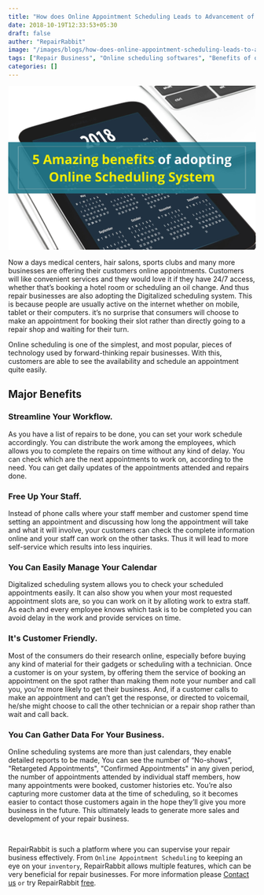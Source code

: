 ```yaml
---
title: "How does Online Appointment Scheduling Leads to Advancement of a Repair Business?"
date: 2018-10-19T12:33:53+05:30
draft: false
auther: "RepairRabbit"
image: "/images/blogs/how-does-online-appointment-scheduling-leads-to-advancement-of-a-repair-business.jpg"
tags: ["Repair Business", "Online scheduling softwares", "Benefits of online scheduling", "Adoption of online appointment system"]
categories: []
---
```


<img src="/images/blogs/how-does-online-appointment-scheduling-leads-to-advancement-of-a-repair-business.jpg" alt="How does Online Appointment Scheduling Leads to Advancement of a Repair Business?" />

Now a days medical centers, hair salons, sports clubs and many more businesses are offering their customers online appointments. Customers will like convenient services and they would love it if they have 24/7 access, whether that’s booking a hotel room or scheduling an oil change. And thus repair businesses are also adopting the Digitalized scheduling system. This is because people are usually active on the internet whether on mobile, tablet or their computers. it’s no surprise that consumers will choose to make an appointment for booking their slot rather than directly going to a repair shop and waiting for their turn. 

Online scheduling is one of the simplest, and most popular, pieces of technology used by forward-thinking repair businesses. With this, customers are able to see the availability and schedule an appointment quite easily.

## Major Benefits

### Streamline Your Workflow.

As you have a list of repairs to be done, you can set your work schedule accordingly. You can distribute the work among the employees, which allows you to complete the repairs on time without any kind of delay. You can check which are the next appointments to work on, according to the need. You can get daily updates of the appointments attended and repairs done.

### Free Up Your Staff.

Instead of phone calls where your staff member and customer spend time setting an appointment and discussing how long the appointment will take and what it will involve, your customers can check the complete information online and your staff can work on the other tasks. Thus it will lead to more self-service which results into less inquiries.

### You Can Easily Manage Your Calendar

Digitalized scheduling system allows you to check your scheduled appointments easily. It can also show you when your most requested appointment slots are, so you can work on it by alloting work to extra staff. As each and every employee knows which task is to be completed you can avoid delay in the work and provide services on time.

### It's Customer Friendly.

Most of the consumers do their research online, especially before buying any kind of material for their gadgets or scheduling with a technician. Once a customer is on your system, by offering them the service of booking an appointment on the spot rather than making them note your number and call you, you're more likely to get their business. And, if a customer calls to make an appointment and can’t get the response, or directed to voicemail, he/she might choose to call the other technician or a repair shop rather than wait and call back.

### You Can Gather Data For Your Business.

Online scheduling systems are more than just calendars, they enable detailed reports to be made, You can see the number of “No-shows”, "Retargeted Appointments", "Confirmed Appointments" in any given period, the number of appointments attended by individual staff members, how many appointments were booked, customer histories etc. You’re also capturing more customer data at the time of scheduling, so it becomes easier to contact those customers again in the hope they’ll give you more business in the future. This ultimately leads to generate more sales and development of your repair business. 

<br>

RepairRabbit is such a platform where you can supervise your repair business effectively. From `Online Appointment Scheduling` to keeping an eye on your `inventory`, RepairRabbit allows multiple features, which can be very beneficial for repair businesses. For more information please <a href="mailto:contact@repairrabbit.co?subject=Query of RepairRabbit" target="_blank">Contact us</a> `or` try RepairRabbit <a href="https://demo.repairrabbit.co/admin" rel="noopener" target="_blank" title="RepairRabbit Demo">free</a>.

<br>

